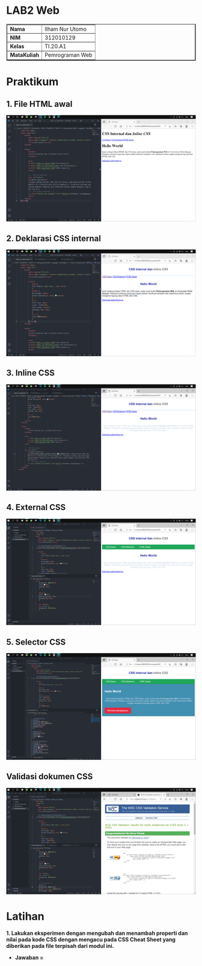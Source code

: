 # LAB2 Web

<table border="2" cellpading="10">
  <tr>
    <td><b>Nama</b></td>
    <td>Ilham Nur Utomo</td>
  </tr>
  <tr>
    <td><b>NIM</b></td>
    <td>312010129</td>
  </tr>
  <tr>
    <td><b>Kelas</b></td>
    <td>TI.20.A1</td>
  </tr>
  <tr>
    <td><b>MataKuliah</b></td>
    <td>Pemrograman Web</td>
  </tr>
</table>

# <b>Praktikum</b>

## <b>1. File HTML awal</b>
![img1](image/0_1-filehtml.PNG)

## <b>2. Deklarasi CSS internal</b>
![img2](image/0_2-style-pada-head.PNG)

## <b>3. Inline CSS</b>
![img3](image/0_3-style-inline.PNG)

## <b>4. External CSS</b>
![img4](image/0_4-eksternal-css.PNG)

## <b>5. Selector CSS</b>
![img6](image/0_5-selector-css.PNG)

## <b>Validasi dokumen CSS
![img7](image/0_6-css-validator.PNG)


# Latihan
<b>1. Lakukan eksperimen dengan mengubah dan menambah properti dan nilai pada kode CSS dengan mengacu pada CSS Cheat Sheet yang diberikan pada file terpisah dari modul ini.</b>
  - Jawaban = 

